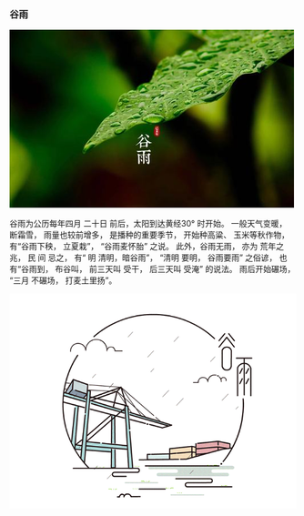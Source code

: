 ### 谷雨

![](images/谷雨.jpg)

谷雨为公历每年四月 二十日 前后，太阳到达黄经30° 时开始。 一般天气变暖， 断霜雪， 雨量也较前增多， 是播种的重要季节， 开始种高粱、 玉米等秋作物，有“谷雨下秧， 立夏栽”， “谷雨麦怀胎” 之说。 此外，谷雨无雨， 亦为 荒年之兆， 民 间 忌之， 有“ 明 清明，暗谷雨”， “清明 要明， 谷雨要雨” 之俗谚， 也有“谷雨到， 布谷叫， 前三天叫 受干， 后三天叫 受淹” 的说法。 雨后开始碾场， “三月 不碾场， 打麦土里扬”。

![](images/谷雨.gif)